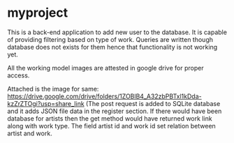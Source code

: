 # myproject

This is a back-end application to add new user to the database. It is capable of providing filtering based on type of work. Queries are written though database does not exists for them hence that functionality is not working yet.

All the working model images are attested in google drive for proper access.

Attached is the image for same: https://drive.google.com/drive/folders/1ZOBlB4_A32zbPBTxl1kDda-kzZrZTOgi?usp=share_link (The post request is added to SQLite database and it adds JSON file data in the register section. If there would have been database for artists then the get method would have returned work link along with work type. The field artist id and work id set relation between artist and work.

